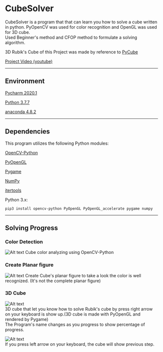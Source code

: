 # CubeSolver
CubeSolver is a program that that can learn you how to solve a cube written in python.
PyOpenCV was used for color recognition and OpenGL was used for 3D cube.   
Used Beginner's method and CFOP method to formulate a solving algorithm.


3D Rubik's Cube of this Project was made by reference to [PyCube](https://github.com/mtking2/PyCube)


[Project Video (youtube) ](https://www.youtube.com/watch?v=KLb918FLVjU)

--------------------------------
## Environment

[Pycharm 2020.1](https://www.jetbrains.com/pycharm/)

[Python 3.7.7](https://www.python.org/)

[anaconda 4.8.2](https://www.anaconda.com)

--------------------------------

## Dependencies
This program utilizes the following Python modules:

[OpenCV-Python](https://github.com/opencv/opencv)

[PyOpenGL](https://github.com/mcfletch/pyopengl)

[Pygame](https://www.pygame.org/)

[NumPy](https://numpy.org/)

[itertools](https://pypi.org/project/more-itertools/)

Python 3.x:

```pip3 install opencv-python PyOpenGL PyOpenGL_accelerate pygame numpy ```

--------------------------------


## Solving Progress
### Color Detection
![Alt text](https://github.com/hjm8377/CubeSolver/blob/master/resource/opencvcapture.png)
Cube color analyzing using OpenCV-Python

### Create Planar figure
![Alt text](https://github.com/hjm8377/CubeSolver/blob/master/resource/opencvplanar.PNG)
Create Cube's planar figure to take a look the color is well recognized. (It's not the complete planar figure)

### 3D Cube 
![Alt text](https://github.com/hjm8377/CubeSolver/blob/master/resource/opengl1.gif)   
3D cube that let you know how to solve Rubik's cube by press right arrow on your keyboard is show up.(3D cube is made with PyOpenGL and rendered by Pygame)   
The Program's name changes as you progress to show percentage of progress.

![Alt text](https://github.com/hjm8377/CubeSolver/blob/master/resource/opengl2.gif)   
If you press left arrow on your keyboard, the cube will show previous step.

